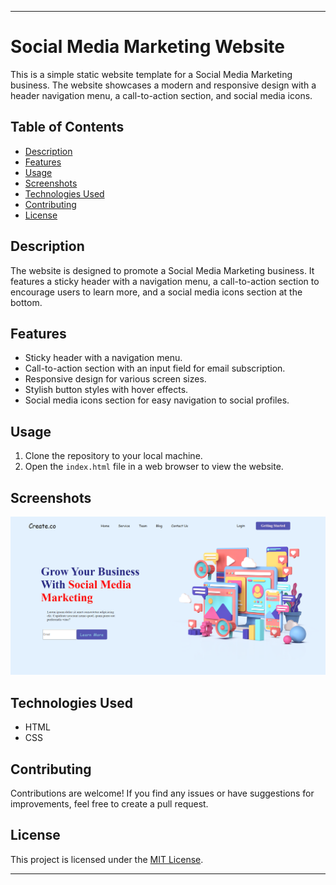 
---

# Social Media Marketing Website

This is a simple static website template for a Social Media Marketing business. The website showcases a modern and responsive design with a header navigation menu, a call-to-action section, and social media icons.

## Table of Contents

- [Description](#description)
- [Features](#features)
- [Usage](#usage)
- [Screenshots](#screenshots)
- [Technologies Used](#technologies-used)
- [Contributing](#contributing)
- [License](#license)

## Description

The website is designed to promote a Social Media Marketing business. It features a sticky header with a navigation menu, a call-to-action section to encourage users to learn more, and a social media icons section at the bottom.

## Features

- Sticky header with a navigation menu.
- Call-to-action section with an input field for email subscription.
- Responsive design for various screen sizes.
- Stylish button styles with hover effects.
- Social media icons section for easy navigation to social profiles.

## Usage

1. Clone the repository to your local machine.
2. Open the `index.html` file in a web browser to view the website.

## Screenshots

![Screenshot](image_2023-08-30_003049123.png)

## Technologies Used

- HTML
- CSS

## Contributing

Contributions are welcome! If you find any issues or have suggestions for improvements, feel free to create a pull request.

## License

This project is licensed under the [MIT License](LICENSE).

---

